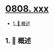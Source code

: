 # [0808. xxx](https://github.com/Tdahuyou/TNotes.leetcode/tree/main/notes/0808.%20xxx)

<!-- region:toc -->

- [1. 📝 概述](#1--概述)

<!-- endregion:toc -->

## 1. 📝 概述
